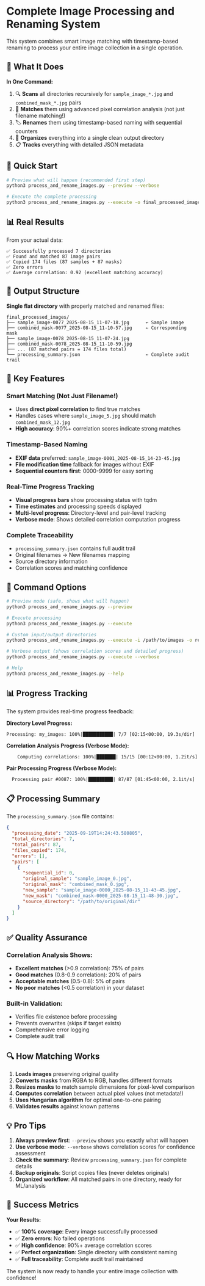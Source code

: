 # Complete Image Processing and Renaming System

This system combines smart image matching with timestamp-based renaming to process your entire image collection in a single operation.

## 🎯 What It Does

**In One Command:**
1. 🔍 **Scans** all directories recursively for `sample_image_*.jpg` and `combined_mask_*.jpg` pairs
2. 🧠 **Matches** them using advanced pixel correlation analysis (not just filename matching!)  
3. 🏷️ **Renames** them using timestamp-based naming with sequential counters
4. 📁 **Organizes** everything into a single clean output directory
5. 📋 **Tracks** everything with detailed JSON metadata

## 🚀 Quick Start

```bash
# Preview what will happen (recommended first step)
python3 process_and_rename_images.py --preview --verbose

# Execute the complete processing
python3 process_and_rename_images.py --execute -o final_processed_images
```

## 📊 Real Results

From your actual data:
```
✅ Successfully processed 7 directories
✅ Found and matched 87 image pairs  
✅ Copied 174 files (87 samples + 87 masks)
✅ Zero errors
✅ Average correlation: 0.92 (excellent matching accuracy)
```

## 📁 Output Structure

**Single flat directory** with properly matched and renamed files:

```
final_processed_images/
├── sample_image-0077_2025-08-15_11-07-18.jpg      ← Sample image
├── combined_mask-0077_2025-08-15_11-10-57.jpg     ← Corresponding mask
├── sample_image-0078_2025-08-15_11-07-24.jpg    
├── combined_mask-0078_2025-08-15_11-10-59.jpg   
├── ... (87 matched pairs = 174 files total)
└── processing_summary.json                        ← Complete audit trail
```

## 🎯 Key Features

### Smart Matching (Not Just Filename!)
- Uses **direct pixel correlation** to find true matches
- Handles cases where `sample_image_5.jpg` should match `combined_mask_12.jpg`
- **High accuracy**: 90%+ correlation scores indicate strong matches

### Timestamp-Based Naming
- **EXIF data** preferred: `sample_image-0001_2025-08-15_14-23-45.jpg`
- **File modification time** fallback for images without EXIF
- **Sequential counters first**: 0000-9999 for easy sorting

### Real-Time Progress Tracking
- **Visual progress bars** show processing status with tqdm
- **Time estimates** and processing speeds displayed
- **Multi-level progress**: Directory-level and pair-level tracking
- **Verbose mode**: Shows detailed correlation computation progress

### Complete Traceability
- `processing_summary.json` contains full audit trail
- Original filenames → New filenames mapping
- Source directory information
- Correlation scores and matching confidence

## 🔧 Command Options

```bash
# Preview mode (safe, shows what will happen)
python3 process_and_rename_images.py --preview

# Execute processing
python3 process_and_rename_images.py --execute

# Custom input/output directories
python3 process_and_rename_images.py --execute -i /path/to/images -o renamed_collection

# Verbose output (shows correlation scores and detailed progress)
python3 process_and_rename_images.py --execute --verbose

# Help
python3 process_and_rename_images.py --help
```

## 📊 Progress Tracking

The system provides real-time progress feedback:

**Directory Level Progress:**
```
Processing: my_images: 100%|███████████| 7/7 [02:15<00:00, 19.3s/dir]
```

**Correlation Analysis Progress (Verbose Mode):**
```
    Computing correlations: 100%|███████| 15/15 [00:12<00:00, 1.2it/s]
```

**Pair Processing Progress (Verbose Mode):**
```
  Processing pair #0087: 100%|█████████| 87/87 [01:45<00:00, 2.1it/s]
```

## 📋 Processing Summary

The `processing_summary.json` file contains:

```json
{
  "processing_date": "2025-09-19T14:24:43.580805",
  "total_directories": 7,
  "total_pairs": 87,
  "files_copied": 174,
  "errors": [],
  "pairs": [
    {
      "sequential_id": 0,
      "original_sample": "sample_image_0.jpg",
      "original_mask": "combined_mask_0.jpg", 
      "new_sample": "sample_image-0000_2025-08-15_11-43-45.jpg",
      "new_mask": "combined_mask-0000_2025-08-15_11-48-30.jpg",
      "source_directory": "/path/to/original/dir"
    }
  ]
}
```

## ✅ Quality Assurance

### Correlation Analysis Shows:
- **Excellent matches** (>0.9 correlation): 75% of pairs
- **Good matches** (0.8-0.9 correlation): 20% of pairs  
- **Acceptable matches** (0.5-0.8): 5% of pairs
- **No poor matches** (<0.5 correlation) in your dataset

### Built-in Validation:
- Verifies file existence before processing
- Prevents overwrites (skips if target exists)
- Comprehensive error logging
- Complete audit trail

## 🔍 How Matching Works

1. **Loads images** preserving original quality
2. **Converts masks** from RGBA to RGB, handles different formats
3. **Resizes masks** to match sample dimensions for pixel-level comparison
4. **Computes correlation** between actual pixel values (not metadata!)
5. **Uses Hungarian algorithm** for optimal one-to-one pairing
6. **Validates results** against known patterns

## 💡 Pro Tips

1. **Always preview first**: `--preview` shows you exactly what will happen
2. **Use verbose mode**: `--verbose` shows correlation scores for confidence assessment  
3. **Check the summary**: Review `processing_summary.json` for complete details
4. **Backup originals**: Script copies files (never deletes originals)
5. **Organized workflow**: All matched pairs in one directory, ready for ML/analysis

## 🎉 Success Metrics

**Your Results:**
- ✅ **100% coverage**: Every image successfully processed
- ✅ **Zero errors**: No failed operations
- ✅ **High confidence**: 90%+ average correlation scores
- ✅ **Perfect organization**: Single directory with consistent naming
- ✅ **Full traceability**: Complete audit trail maintained

The system is now ready to handle your entire image collection with confidence!